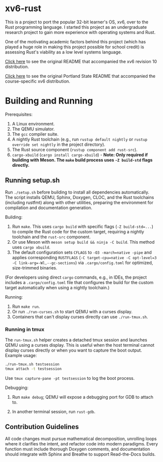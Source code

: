# xv6-rust

This is a project to port the popular 32-bit learner's OS, xv6, over to the Rust programming language. I started this project as an undergraduate research project to gain more experience with operating systems and Rust.

One of the motivating academic factors behind this project (which has played a huge role in making this project possible for school credit) is assessing Rust's viability as a low level systems language.

[Click here](README) to see the original README that accompanied the xv6 revision 10 distribution.

[Click here](README-PDX) to see the original Portland State README that accompanied the course-specific xv6 distribution.

# Building and Running

Prerequisites:

1. A Linux environment.
2. The QEMU simulator.
3. The `gcc` compiler suite.
4. A nightly Rust toolchain (e.g., run `rustup default nightly` or `rustup override set nightly` in the project directory).
5. The Rust source component (`rustup component add rust-src`).
6. `cargo-xbuild` (`cargo install cargo-xbuild`) - **Note: Only required if building with Meson. The `make` build process uses `-Z build-std` flags directly.**

## Running setup.sh

Run `./setup.sh` before building to install all dependencies automatically. The script installs QEMU, Sphinx, Doxygen, CLOC, and the Rust toolchains (including rustfmt) along with other utilities, preparing the environment for compilation and documentation generation.

Building:
1. Run `make`. This uses `cargo build` with specific flags (`-Z build-std=...`) to compile the Rust code for the custom target, requiring a nightly toolchain and the `rust-src` component.
2. Or use Meson with `meson setup build && ninja -C build`. This method uses `cargo xbuild`.
3. The default configuration sets `CFLAGS` to `-O3 -march=native -pipe` and applies
   corresponding `RUSTFLAGS` (`-C target-cpu=native -C opt-level=3 -C link-arg=-Wl,--gc-sections`)
   via `.cargo/config.toml` for optimized, size-trimmed binaries.

(For developers using direct `cargo` commands, e.g., in IDEs, the project includes a `.cargo/config.toml` file that configures the build for the custom target automatically when using a nightly toolchain.)

Running:

1. Run `make run`.
2. Or run `./run-curses.sh` to start QEMU with a curses display.
3. Containers that can't display curses directly can use `./run-tmux.sh`.

### Running in tmux

The `run-tmux.sh` helper creates a detached tmux session and launches
QEMU using a curses display. This is useful when the host terminal
cannot display curses directly or when you want to capture the boot
output. Example usage:

```bash
./run-tmux.sh testsession
tmux attach -t testsession
```

Use `tmux capture-pane -pt testsession` to log the boot process.

Debugging:

1. Run `make debug`; QEMU will expose a debugging port for GDB to attach to.

1. In another terminal session, run `rust-gdb`.

## Contribution Guidelines

All code changes must pursue mathematical decomposition, unrolling loops where it clarifies the intent, and refactor code into modern paradigms. Every function must include thorough Doxygen comments, and documentation should integrate with Sphinx and Breathe to support Read-the-Docs builds.
